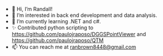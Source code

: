 - 👋 Hi, I’m Randall!
- 👀 I’m interested in back end development and data analysis.
- 🌱 I’m currently learning .NET and c#.
- ✨ Contributed python scripting to https://github.com/paulojraposo/DGGSPointViewer and https://github.com/paulojraposo/QTM
- 📫 You can reach me at ranbrown8448@gmail.com

<!---
rbrown84/rbrown84 is a ✨ special ✨ repository because its `README.md` (this file) appears on your GitHub profile.
You can click the Preview link to take a look at your changes.
--->
